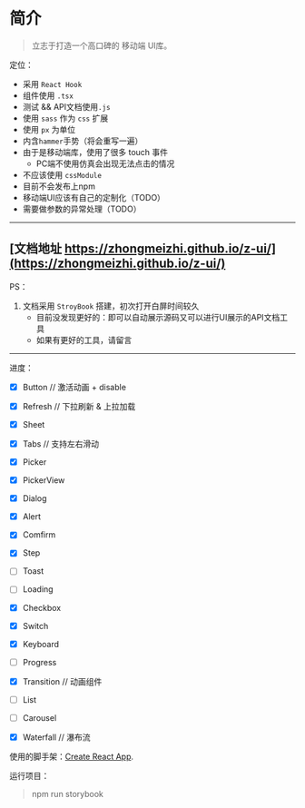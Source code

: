 # 简介

> 立志于打造一个高口碑的 移动端 UI库。


定位：
* 采用 `React Hook`
* 组件使用 `.tsx`
* 测试 && API文档使用`.js` 
* 使用 `sass` 作为 `css` 扩展
* 使用 `px` 为单位
* 内含`hammer`手势（将会重写一遍）
* 由于是移动端库，使用了很多 touch 事件
  * PC端不使用仿真会出现无法点击的情况
* 不应该使用 `cssModule`
* 目前不会发布上npm
* 移动端UI应该有自己的定制化（TODO）
* 需要做参数的异常处理（TODO）

***

## [文档地址 https://zhongmeizhi.github.io/z-ui/](https://zhongmeizhi.github.io/z-ui/)

PS：
1. 文档采用 `StroyBook` 搭建，初次打开白屏时间较久
    * 目前没发现更好的：即可以自动展示源码又可以进行UI展示的API文档工具
    * 如果有更好的工具，请留言

***

进度：
* [x] Button // 激活动画 + disable
* [x] Refresh // 下拉刷新 & 上拉加载
* [x] Sheet 
* [x] Tabs // 支持左右滑动
* [x] Picker
* [x] PickerView
* [x] Dialog
* [x] Alert
* [x] Comfirm
* [x] Step
* [ ] Toast
* [ ] Loading
* [x] Checkbox
* [x] Switch
* [x] Keyboard
* [ ] Progress
* [x] Transition // 动画组件
* [ ] List
* [ ] Carousel
* [x] Waterfall // 瀑布流


使用的脚手架：[Create React App](https://github.com/facebook/create-react-app).

运行项目：

> npm run storybook

